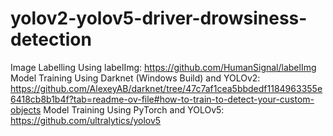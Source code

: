 # yolov2-yolov5-driver-drowsiness-detection

Image Labelling Using labelImg: https://github.com/HumanSignal/labelImg
Model Training Using Darknet (Windows Build) and YOLOv2: https://github.com/AlexeyAB/darknet/tree/47c7af1cea5bbdedf1184963355e6418cb8b1b4f?tab=readme-ov-file#how-to-train-to-detect-your-custom-objects
Model Training Using PyTorch and YOLOv5: https://github.com/ultralytics/yolov5
